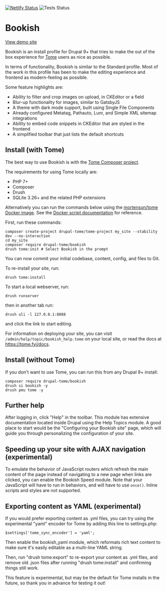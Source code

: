 [![Netlify Status](https://api.netlify.com/api/v1/badges/c7036c2e-996a-4bac-9da4-c4bba607ab04/deploy-status)](https://app.netlify.com/sites/bookish-drupal/deploys)
![Tests Status](https://github.com/drupal-tome/bookish/actions/workflows/test.yml/badge.svg)

# Bookish

[View demo site]

Bookish is an install profile for Drupal 9+ that tries to make the out of the
box experience for [Tome] users as nice as possible.

In terms of functionality, Bookish is similar to the Standard profile. Most of
the work in this profile has been to make the editing experience and frontend
as modern-feeling as possible.

Some feature highlights are:

* Ability to filter and crop images on upload, in CKEditor or a field
* Blur-up functionality for images, similar to GatsbyJS
* A theme with dark mode support, built using Single File Components
* Already configured Metatag, Pathauto, Lunr, and Simple XML sitemap integrations
* Ability to embed code snippets in CKEditor that are styled in the frontend
* A simplified toolbar that just lists the default shortcuts

## Install (with Tome)

The best way to use Bookish is with the [Tome Composer project].

The requirements for using Tome locally are:

* PHP 7+
* Composer
* Drush
* SQLite 3.26+ and the related PHP extensions

Alternatively you can run the commands below using the [mortenson/tome Docker
image]. See the [Docker script documentation] for reference.

First, run these commands:

```
composer create-project drupal-tome/tome-project my_site --stability dev --no-interaction
cd my_site
composer require drupal-tome/bookish
drush tome:init # Select Bookish in the prompt
```

You can now commit your initial codebase, content, config, and files to Git.

To re-install your site, run:

```
drush tome:install
```

To start a local webserver, run:

```
drush runserver
```

then in another tab run:

```
drush uli -l 127.0.0.1:8888
```

and click the link to start editing.

For information on deploying your site, you can visit
`/admin/help/topic/bookish_help.tome` on your local site, or read the docs at
https://tome.fyi/docs.

## Install (without Tome)

If you don't want to use Tome, you can run this from any Drupal 9+ install:

```
composer require drupal-tome/bookish
drush si bookish -y
drush pmu tome -y
```

## Further help

After logging in, click "Help" in the toolbar. This module has extensive
documentation located inside Drupal using the Help Topics module. A good place
to start would be the "Configuring your Bookish site" page, which will guide
you through personalizing the configuration of your site.

## Speeding up your site with AJAX navigation (experimental)

To emulate the behavior of JavaScript routers which refresh the main content of
the page instead of navigating to a new page when links are clicked, you can
enable the Bookish Speed module. Note that your JavaScript will have to run in
behaviors, and will have to use `once()`. Inline scripts and styles are not
supported.

## Exporting content as YAML (experimental)

If you would prefer exporting content as .yml files, you can try using the
experimental "yaml" encoder for Tome by adding this line to settings.php:

```
$settings['tome_sync_encoder'] = 'yaml';
```

Then enable the bookish_yaml module, which reformats rich text content to
make sure it's easily editable as a multi-line YAML string.

Then, run "drush tome:export" to re-export your content as .yml files, and
remove old .json files after running "drush tome:install" and confirming things
still work.

This feature is experimental, but may be the default for Tome installs in the
future, so thank you in advance for testing it out!

[View demo site]: https://bookish-drupal.netlify.app/
[Tome]: https://drupal.org/project/tome
[Tome Composer project]: https://github.com/drupal-tome/tome-project
[mortenson/tome Docker image]: https://github.com/drupal-tome/tome-docker
[Docker script documentation]: https://github.com/drupal-tome/tome-project/#docker
